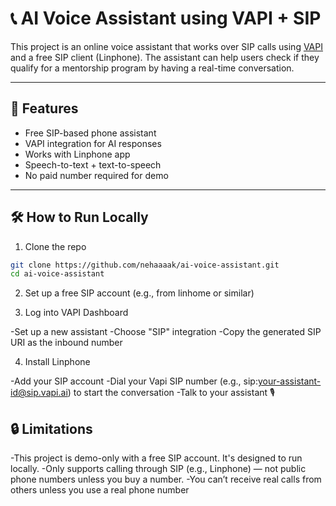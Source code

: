 # 📞 AI Voice Assistant using VAPI + SIP

This project is an online voice assistant that works over SIP calls using [VAPI](https://www.vapi.ai/) and a free SIP client (Linphone). The assistant can help users check if they qualify for a mentorship program by having a real-time conversation.

---

## 🚀 Features

- Free SIP-based phone assistant
- VAPI integration for AI responses
- Works with Linphone app
- Speech-to-text + text-to-speech
- No paid number required for demo

---

## 🛠️ How to Run Locally

1. Clone the repo

```bash
git clone https://github.com/nehaaaak/ai-voice-assistant.git
cd ai-voice-assistant
```

2. Set up a free SIP account (e.g., from linhome or similar)

3. Log into VAPI Dashboard

-Set up a new assistant
-Choose "SIP" integration
-Copy the generated SIP URI as the inbound number

4. Install Linphone

-Add your SIP account
-Dial your Vapi SIP number (e.g., sip:your-assistant-id@sip.vapi.ai) to start the conversation
-Talk to your assistant 🎙️

## 🔒 Limitations

-This project is demo-only with a free SIP account. It's designed to run locally.
-Only supports calling through SIP (e.g., Linphone) — not public phone numbers unless you buy a number.
-You can’t receive real calls from others unless you use a real phone number
